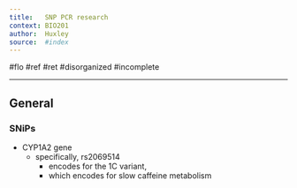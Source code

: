 ```yaml
---
title:   SNP PCR research
context: BIO201
author:  Huxley
source:  #index
---
```


#flo #ref #ret 
#disorganized #incomplete

---


## General

### SNiPs

- CYP1A2 gene
	- specifically, rs2069514
		- encodes for the 1C variant,
		- which encodes for slow caffeine metabolism








